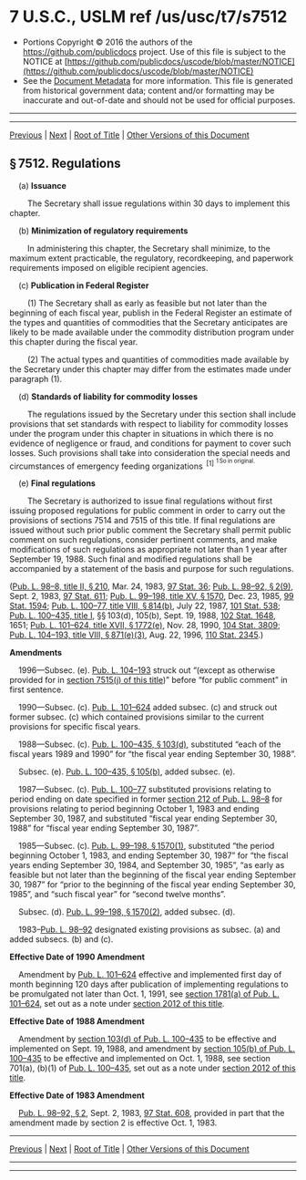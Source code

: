 ---
---

# 7 U.S.C., USLM ref /us/usc/t7/s7512

* Portions Copyright © 2016 the authors of the https://github.com/publicdocs project.
  Use of this file is subject to the NOTICE at [https://github.com/publicdocs/uscode/blob/master/NOTICE](https://github.com/publicdocs/uscode/blob/master/NOTICE)
* See the [Document Metadata](././../../../..//README.md) for more information.
  This file is generated from historical government data; content and/or formatting may be inaccurate and out-of-date and should not be used for official purposes.

----------
----------

[Previous](./../../../..//us/usc/t7/ch102/m__us_usc_t7_s7511a.md) | [Next](./../../../..//us/usc/t7/ch102/m__us_usc_t7_s7513.md) | [Root of Title](./../../../../) | [Other Versions of this Document](https://publicdocs.github.io/go/links?ns=uslm&ref=%2Fus%2Fusc%2Ft7%2Fs7512)

## § 7512. Regulations

    (a) __Issuance__ 

        The Secretary shall issue regulations within 30 days to implement this chapter.

    (b) __Minimization of regulatory requirements__ 

        In administering this chapter, the Secretary shall minimize, to the maximum extent practicable, the regulatory, recordkeeping, and paperwork requirements imposed on eligible recipient agencies.

    (c) __Publication in Federal Register__ 

        (1) The Secretary shall as early as feasible but not later than the beginning of each fiscal year, publish in the Federal Register an estimate of the types and quantities of commodities that the Secretary anticipates are likely to be made available under the commodity distribution program under this chapter during the fiscal year.

        (2) The actual types and quantities of commodities made available by the Secretary under this chapter may differ from the estimates made under paragraph (1).

    (d) __Standards of liability for commodity losses__ 

        The regulations issued by the Secretary under this section shall include provisions that set standards with respect to liability for commodity losses under the program under this chapter in situations in which there is no evidence of negligence or fraud, and conditions for payment to cover such losses. Such provisions shall take into consideration the special needs and circumstances of emergency feeding organizations  <sup>\[1\]</sup>  <sup><sup> 1 So in original. </sup></sup> 

    (e) __Final regulations__ 

        The Secretary is authorized to issue final regulations without first issuing proposed regulations for public comment in order to carry out the provisions of sections 7514 and 7515 of this title. If final regulations are issued without such prior public comment the Secretary shall permit public comment on such regulations, consider pertinent comments, and make modifications of such regulations as appropriate not later than 1 year after September 19, 1988. Such final and modified regulations shall be accompanied by a statement of the basis and purpose for such regulations.

([Pub. L. 98–8, title II, § 210][/us/pl/98/8/s210], Mar. 24, 1983, [97 Stat. 36][/us/stat/97/36]; [Pub. L. 98–92, § 2(9)][/us/pl/98/92/s2/9], Sept. 2, 1983, [97 Stat. 611][/us/stat/97/611]; [Pub. L. 99–198, title XV, § 1570][/us/pl/99/198/s1570], Dec. 23, 1985, [99 Stat. 1594][/us/stat/99/1594]; [Pub. L. 100–77, title VIII, § 814(b)][/us/pl/100/77/s814/b], July 22, 1987, [101 Stat. 538][/us/stat/101/538]; [Pub. L. 100–435, title I][/us/pl/100/435], §§ 103(d), 105(b), Sept. 19, 1988, [102 Stat. 1648][/us/stat/102/1648], 1651; [Pub. L. 101–624, title XVII, § 1772(e)][/us/pl/101/624/s1772/e], Nov. 28, 1990, [104 Stat. 3809][/us/stat/104/3809]; [Pub. L. 104–193, title VIII, § 871(e)(3)][/us/pl/104/193/s871/e/3], Aug. 22, 1996, [110 Stat. 2345][/us/stat/110/2345].)

 __Amendments__ 

    1996—Subsec. (e). [Pub. L. 104–193][/us/pl/104/193] struck out “(except as otherwise provided for in [section 7515(j) of this title][/us/usc/t7/s7515/j])” before “for public comment” in first sentence.

    1990—Subsec. (c). [Pub. L. 101–624][/us/pl/101/624] added subsec. (c) and struck out former subsec. (c) which contained provisions similar to the current provisions for specific fiscal years.

    1988—Subsec. (c). [Pub. L. 100–435, § 103(d)][/us/pl/100/435/s103/d], substituted “each of the fiscal years 1989 and 1990” for “the fiscal year ending September 30, 1988”.

    Subsec. (e). [Pub. L. 100–435, § 105(b)][/us/pl/100/435/s105/b], added subsec. (e).

    1987—Subsec. (c). [Pub. L. 100–77][/us/pl/100/77] substituted provisions relating to period ending on date specified in former [section 212 of Pub. L. 98–8][/us/pl/98/8/s212] for provisions relating to period beginning October 1, 1983 and ending September 30, 1987, and substituted “fiscal year ending September 30, 1988” for “fiscal year ending September 30, 1987”.

    1985—Subsec. (c). [Pub. L. 99–198, § 1570(1)][/us/pl/99/198/s1570/1], substituted “the period beginning October 1, 1983, and ending September 30, 1987” for “the fiscal years ending September 30, 1984, and September 30, 1985”, “as early as feasible but not later than the beginning of the fiscal year ending September 30, 1987” for “prior to the beginning of the fiscal year ending September 30, 1985”, and “such fiscal year” for “second twelve months”.

    Subsec. (d). [Pub. L. 99–198, § 1570(2)][/us/pl/99/198/s1570/2], added subsec. (d).

    1983–[Pub. L. 98–92][/us/pl/98/92] designated existing provisions as subsec. (a) and added subsecs. (b) and (c).

 __Effective Date of 1990 Amendment__ 

    Amendment by [Pub. L. 101–624][/us/pl/101/624] effective and implemented first day of month beginning 120 days after publication of implementing regulations to be promulgated not later than Oct. 1, 1991, see [section 1781(a) of Pub. L. 101–624][/us/pl/101/624/s1781/a], set out as a note under [section 2012 of this title][/us/usc/t7/s2012].

 __Effective Date of 1988 Amendment__ 

    Amendment by [section 103(d) of Pub. L. 100–435][/us/pl/100/435/s103/d] to be effective and implemented on Sept. 19, 1988, and amendment by [section 105(b) of Pub. L. 100–435][/us/pl/100/435/s105/b] to be effective and implemented on Oct. 1, 1988, see section 701(a), (b)(1) of [Pub. L. 100–435][/us/pl/100/435], set out as a note under [section 2012 of this title][/us/usc/t7/s2012].

 __Effective Date of 1983 Amendment__ 

    [Pub. L. 98–92, § 2][/us/pl/98/92/s2], Sept. 2, 1983, [97 Stat. 608][/us/stat/97/608], provided in part that the amendment made by section 2 is effective Oct. 1, 1983.

----------

[Previous](./../../../..//us/usc/t7/ch102/m__us_usc_t7_s7511a.md) | [Next](./../../../..//us/usc/t7/ch102/m__us_usc_t7_s7513.md) | [Root of Title](./../../../../) | [Other Versions of this Document](https://publicdocs.github.io/go/links?ns=uslm&ref=%2Fus%2Fusc%2Ft7%2Fs7512)

----------
----------

[/us/pl/98/8/s210]: https://publicdocs.github.io/go/links?ns=uslm&ref=%2Fus%2Fpl%2F98%2F8%2Fs210
[/us/stat/97/36]: https://publicdocs.github.io/go/links?ns=uslm&ref=%2Fus%2Fstat%2F97%2F36
[/us/pl/98/92/s2/9]: https://publicdocs.github.io/go/links?ns=uslm&ref=%2Fus%2Fpl%2F98%2F92%2Fs2%2F9
[/us/stat/97/611]: https://publicdocs.github.io/go/links?ns=uslm&ref=%2Fus%2Fstat%2F97%2F611
[/us/pl/99/198/s1570]: https://publicdocs.github.io/go/links?ns=uslm&ref=%2Fus%2Fpl%2F99%2F198%2Fs1570
[/us/stat/99/1594]: https://publicdocs.github.io/go/links?ns=uslm&ref=%2Fus%2Fstat%2F99%2F1594
[/us/pl/100/77/s814/b]: https://publicdocs.github.io/go/links?ns=uslm&ref=%2Fus%2Fpl%2F100%2F77%2Fs814%2Fb
[/us/stat/101/538]: https://publicdocs.github.io/go/links?ns=uslm&ref=%2Fus%2Fstat%2F101%2F538
[/us/pl/100/435]: https://publicdocs.github.io/go/links?ns=uslm&ref=%2Fus%2Fpl%2F100%2F435
[/us/stat/102/1648]: https://publicdocs.github.io/go/links?ns=uslm&ref=%2Fus%2Fstat%2F102%2F1648
[/us/pl/101/624/s1772/e]: https://publicdocs.github.io/go/links?ns=uslm&ref=%2Fus%2Fpl%2F101%2F624%2Fs1772%2Fe
[/us/stat/104/3809]: https://publicdocs.github.io/go/links?ns=uslm&ref=%2Fus%2Fstat%2F104%2F3809
[/us/pl/104/193/s871/e/3]: https://publicdocs.github.io/go/links?ns=uslm&ref=%2Fus%2Fpl%2F104%2F193%2Fs871%2Fe%2F3
[/us/stat/110/2345]: https://publicdocs.github.io/go/links?ns=uslm&ref=%2Fus%2Fstat%2F110%2F2345
[/us/pl/104/193]: https://publicdocs.github.io/go/links?ns=uslm&ref=%2Fus%2Fpl%2F104%2F193
[/us/usc/t7/s7515/j]: https://publicdocs.github.io/go/links?ns=uslm&ref=%2Fus%2Fusc%2Ft7%2Fs7515%2Fj
[/us/pl/101/624]: https://publicdocs.github.io/go/links?ns=uslm&ref=%2Fus%2Fpl%2F101%2F624
[/us/pl/100/435/s103/d]: https://publicdocs.github.io/go/links?ns=uslm&ref=%2Fus%2Fpl%2F100%2F435%2Fs103%2Fd
[/us/pl/100/435/s105/b]: https://publicdocs.github.io/go/links?ns=uslm&ref=%2Fus%2Fpl%2F100%2F435%2Fs105%2Fb
[/us/pl/100/77]: https://publicdocs.github.io/go/links?ns=uslm&ref=%2Fus%2Fpl%2F100%2F77
[/us/pl/98/8/s212]: https://publicdocs.github.io/go/links?ns=uslm&ref=%2Fus%2Fpl%2F98%2F8%2Fs212
[/us/pl/99/198/s1570/1]: https://publicdocs.github.io/go/links?ns=uslm&ref=%2Fus%2Fpl%2F99%2F198%2Fs1570%2F1
[/us/pl/99/198/s1570/2]: https://publicdocs.github.io/go/links?ns=uslm&ref=%2Fus%2Fpl%2F99%2F198%2Fs1570%2F2
[/us/pl/98/92]: https://publicdocs.github.io/go/links?ns=uslm&ref=%2Fus%2Fpl%2F98%2F92
[/us/pl/101/624]: https://publicdocs.github.io/go/links?ns=uslm&ref=%2Fus%2Fpl%2F101%2F624
[/us/pl/101/624/s1781/a]: https://publicdocs.github.io/go/links?ns=uslm&ref=%2Fus%2Fpl%2F101%2F624%2Fs1781%2Fa
[/us/usc/t7/s2012]: https://publicdocs.github.io/go/links?ns=uslm&ref=%2Fus%2Fusc%2Ft7%2Fs2012
[/us/pl/100/435/s103/d]: https://publicdocs.github.io/go/links?ns=uslm&ref=%2Fus%2Fpl%2F100%2F435%2Fs103%2Fd
[/us/pl/100/435/s105/b]: https://publicdocs.github.io/go/links?ns=uslm&ref=%2Fus%2Fpl%2F100%2F435%2Fs105%2Fb
[/us/pl/100/435]: https://publicdocs.github.io/go/links?ns=uslm&ref=%2Fus%2Fpl%2F100%2F435
[/us/usc/t7/s2012]: https://publicdocs.github.io/go/links?ns=uslm&ref=%2Fus%2Fusc%2Ft7%2Fs2012
[/us/pl/98/92/s2]: https://publicdocs.github.io/go/links?ns=uslm&ref=%2Fus%2Fpl%2F98%2F92%2Fs2
[/us/stat/97/608]: https://publicdocs.github.io/go/links?ns=uslm&ref=%2Fus%2Fstat%2F97%2F608


